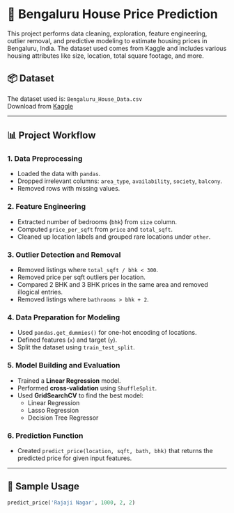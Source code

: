 # 🏡 Bengaluru House Price Prediction

This project performs data cleaning, exploration, feature engineering, outlier removal, and predictive modeling to estimate housing prices in Bengaluru, India. The dataset used comes from Kaggle and includes various housing attributes like size, location, total square footage, and more.

## 📦 Dataset

The dataset used is: `Bengaluru_House_Data.csv`  
Download from [Kaggle](https://www.kaggle.com/datasets/amitabhajoy/bengaluru-house-price-data)

---

## 📊 Project Workflow

### 1. Data Preprocessing
- Loaded the data with `pandas`.
- Dropped irrelevant columns: `area_type`, `availability`, `society`, `balcony`.
- Removed rows with missing values.

### 2. Feature Engineering
- Extracted number of bedrooms (`bhk`) from `size` column.
- Computed `price_per_sqft` from `price` and `total_sqft`.
- Cleaned up location labels and grouped rare locations under `other`.

### 3. Outlier Detection and Removal
- Removed listings where `total_sqft / bhk < 300`.
- Removed price per sqft outliers per location.
- Compared 2 BHK and 3 BHK prices in the same area and removed illogical entries.
- Removed listings where `bathrooms > bhk + 2`.

### 4. Data Preparation for Modeling
- Used `pandas.get_dummies()` for one-hot encoding of locations.
- Defined features (`x`) and target (`y`).
- Split the dataset using `train_test_split`.

### 5. Model Building and Evaluation
- Trained a **Linear Regression** model.
- Performed **cross-validation** using `ShuffleSplit`.
- Used **GridSearchCV** to find the best model:
  - Linear Regression
  - Lasso Regression
  - Decision Tree Regressor

### 6. Prediction Function
- Created `predict_price(location, sqft, bath, bhk)` that returns the predicted price for given input features.

---

## 🧪 Sample Usage

```python
predict_price('Rajaji Nagar', 1000, 2, 2)

